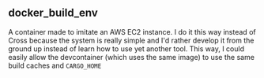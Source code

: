 ## docker_build_env
A container made to imitate an AWS EC2 instance. I do it this way instead of Cross because the system is really
simple and I'd rather develop it from the ground up instead of learn how to use yet another tool. This way, I could easily allow
the devcontainer (which uses the same image) to use the same build caches and `CARGO_HOME`
